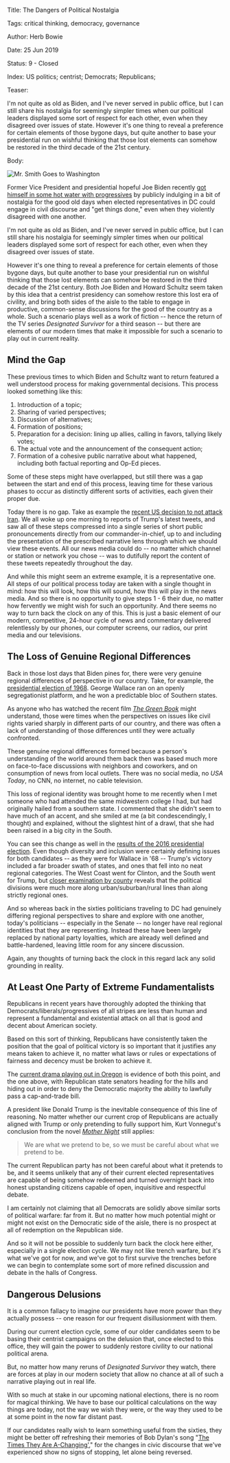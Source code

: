 Title:  The Dangers of Political Nostalgia

Tags:   critical thinking, democracy, governance

Author: Herb Bowie

Date:   25 Jun 2019

Status: 9 - Closed

Index:  US politics; centrist; Democrats; Republicans; 

Teaser: 

I'm not quite as old as Biden, and I've never served in public office, but I can still share his nostalgia for seemingly simpler times when our political leaders displayed some sort of respect for each other, even when they disagreed over issues of state. However it's one thing to reveal a preference for certain elements of those bygone days, but quite another to base your presidential run on wishful thinking that those lost elements can somehow be restored in the third decade of the 21st century.


Body: 

<p><img src="../../images/mr-smith.jpg" alt="Mr. Smith Goes to Washington" title="Mr. Smith Goes to Washington" /></p>

Former Vice President and presidential hopeful Joe Biden recently [got himself in some hot water with progressives][biden] by publicly indulging in a bit of nostalgia for the good old days when elected representatives in DC could engage in civil discourse and "get things done," even when they violently disagreed with one another. 

I'm not quite as old as Biden, and I've never served in public office, but I can still share his nostalgia for seemingly simpler times when our political leaders displayed some sort of respect for each other, even when they disagreed over issues of state. 

However it's one thing to reveal a preference for certain elements of those bygone days, but quite another to base your presidential run on wishful thinking that those lost elements can somehow be restored in the third decade of the 21st century. Both Joe Biden and Howard Schultz seem taken by this idea that a  centrist presidency can somehow restore this lost era of civility, and bring both sides of the aisle to the table to engage in productive, common-sense discussions for the good of the country as a whole. Such a scenario plays well as a work of fiction -- hence the return of the TV series *Designated Survivor* for a third season -- but there are elements of our modern times that make it impossible for such a scenario to play out in current reality. 

## Mind the Gap

These previous times to which Biden and Schultz want to return featured a well understood process for making governmental decisions. This process looked something like this:

1. Introduction of a topic; 
2. Sharing of varied perspectives; 
3. Discussion of alternatives;
4. Formation of positions; 
5. Preparation for a decision: lining up allies, calling in favors, tallying likely votes;  
6. The actual vote and the announcement of the consequent action; 
7. Formation of a cohesive public narrative about what happened, including both factual reporting and Op-Ed pieces. 

Some of these steps might have overlapped, but still there was a gap between the start and end of this process, leaving time for these various phases to occur as distinctly different sorts of activities, each given their proper due. 

Today there is no gap. Take as example the [recent US decision to not attack Iran][iran]. We all woke up one morning to reports of Trump's latest tweets, and saw all of these steps compressed into a single series of short public pronouncements directly from our commander-in-chief, up to and including the presentation of the prescribed narrative lens through which we should view these events. All our news media could do -- no matter which channel or station or network you chose -- was to dutifully report the content of these tweets repeatedly throughout the day. 

And while this might seem an extreme example, it is a representative one. All steps of our political process today are taken with a single thought in mind: how this will look, how this will sound, how this will play in the news media. And so there is no opportunity to give steps 1 - 6 their due, no matter how fervently we might wish for such an opportunity. And there seems no way to turn back the clock on any of this. This is just a basic element of our modern, competitive, 24-hour cycle of news and commentary delivered relentlessly by our phones, our computer screens, our radios, our print media and our televisions. 

## The Loss of Genuine Regional Differences

Back in those lost days that Biden pines for, there were very genuine regional differences of perspective in our country. Take, for example, the [presidential election of 1968][pres68]. George Wallace ran on an openly segregationist platform, and he won a predictable bloc of Southern states. 

As anyone who has watched the recent film [*The Green Book*][gbook] might understand, those were times when the perspectives on issues like civil rights varied sharply in different parts of our country, and there was often a lack of understanding of those differences until they were actually confronted. 

These genuine regional differences formed because a person's understanding of the world around them back then was based much more on face-to-face discussions with neighbors and coworkers, and on consumption of news from local outlets. There was no social media, no *USA Today*, no CNN, no internet, no cable television. 

This loss of regional identity was brought home to me recently when I met someone  who had attended the same midwestern college I had, but had originally hailed from a southern state. I commented that she didn't seem to have much of an accent, and she smiled at me (a bit condescendingly, I thought) and explained, without the slightest hint of a drawl, that she had been raised in a big city in the South. 

You can see this change as well in the [results of the 2016 presidential election][pres16]. Even though diversity and inclusion were certainly defining issues for both candidates -- as they were for Wallace in '68 -- Trump's victory included a far broader swath of states, and ones that fell into no neat regional categories. The West Coast went for Clinton, and the South went for Trump, but [closer examination by county][pres16c] reveals that the political divisions were much more along  urban/suburban/rural lines than along strictly regional ones. 

And so whereas back in the sixties politicians traveling to DC had genuinely differing regional perspectives to share and explore with one another, today's politicians -- especially in the Senate -- no longer have real regional identities that they are representing. Instead these have been largely replaced by national party loyalties, which are already well defined and battle-hardened, leaving little room for any sincere discussion. 

Again, any thoughts of turning back the clock in this regard lack any solid grounding in reality. 

## At Least One Party of Extreme Fundamentalists

Republicans in recent years have thoroughly adopted the thinking that Democrats/liberals/progressives of all stripes are less than human and represent a fundamental and existential attack on all that is good and decent about American society. 

Based on this sort of thinking, Republicans have consistently taken the position that the goal of political victory is so important that it justifies any means taken to achieve it, no matter what laws or rules or expectations of fairness and decency must be broken to achieve it. 

The [current drama playing out in Oregon][oregon] is evidence of both this point, and the one above, with Republican state senators heading for the hills and hiding out in order to deny the Democratic majority the ability to lawfully pass a cap-and-trade bill.

A president like Donald Trump is the inevitable consequence of this line of reasoning. No matter whether our current crop of Republicans are actually aligned with Trump or only pretending to fully support him, Kurt Vonnegut's conclusion from the novel *[Mother Night][mother]* still applies:

> We are what we pretend to be, so we must be careful about what we pretend to be.

The current Republican party has not been careful about what it pretends to be, and it seems unlikely that any of their current elected representatives are capable of being somehow redeemed and turned overnight back into honest upstanding citizens capable of open, inquisitive and respectful debate. 

I am certainly not claiming that all Democrats are solidly above similar sorts of political warfare: far from it. But no matter how much potential might or might not exist on the Democratic side of the aisle, there is no prospect at all of redemption on the Republican side. 

And so it will not be possible to suddenly turn back the clock here either, especially in a single election cycle. We may not like trench warfare, but it's what we've got for now, and we've got to first survive the trenches before we can begin to contemplate some sort of more refined discussion and debate in the halls of Congress. 

## Dangerous Delusions

It is a common fallacy to imagine our presidents have more power than they actually possess -- one reason for our frequent disillusionment with them. 

During our current election cycle, some of our older candidates seem to be basing their centrist campaigns on the delusion that, once elected to this office, they will gain the power to suddenly restore  civility to our national political arena. 

But, no matter how many reruns of *Designated Survivor* they watch, there are forces at play in our modern society that allow no chance at all of such a narrative playing out in real life. 

With so much at stake in our upcoming national elections, there is no room for magical thinking. We have to base our political calculations on the way things are today, not the way we wish they were, or the way they used to be at some point in the now far distant past. 

If our candidates really wish to learn something useful from the sixties, they might be better off refreshing their memories of Bob Dylan's song "[The Times They Are A-Changing'][dylan]," for the changes in civic discourse that we've experienced show no signs of stopping, let alone being reversed. 


[biden]: https://www.nytimes.com/2019/06/19/us/politics/biden-eastland.html

[dylan]: https://www.bobdylan.com/songs/times-they-are-changin/

[gbook]: https://www.imdb.com/title/tt6966692/

[iran]: https://www.nytimes.com/2019/06/21/us/politics/trump-iran-attack.html

[mother]: https://amzn.to/2NlghRU

[oregon]: https://hotair.com/archives/2019/06/22/oregon-state-senators-run/

[pres16]: https://www.politico.com/2016-election/results/map/president/

[pres16c]: https://brilliantmaps.com/2016-county-election-map/

[pres68]: https://en.wikipedia.org/wiki/1968_United_States_presidential_election
